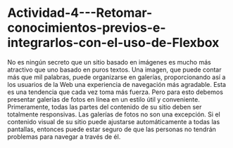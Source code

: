 # Actividad-4---Retomar-conocimientos-previos-e-integrarlos-con-el-uso-de-Flexbox
 No es ningún secreto que un sitio basado en imágenes es mucho más atractivo que uno basado en puros textos. Una imagen, que puede contar más que mil palabras, puede organizarse en galerías, proporcionando así a los usuarios de la Web una experiencia de navegación más agradable. Esta es una tendencia que cada vez toma más fuerza.  Pero para esto debemos presentar galerías de fotos en línea en un estilo útil y conveniente. Primeramente, todas las partes del contenido de su sitio deben ser totalmente responsivas. Las galerías de fotos no son una excepción. Si el contenido visual de su sitio puede ajustarse automáticamente a todas las pantallas, entonces puede estar seguro de que las personas no tendrán problemas para navegar a través de él.
